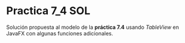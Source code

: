 # Practica 7_4 SOL

Solución propuesta al modelo de la **práctica 7.4** usando *TableView* en JavaFX con algunas funciones adicionales.
